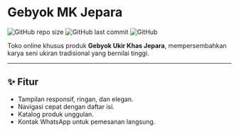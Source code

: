 
# Gebyok MK Jepara

![GitHub repo size](https://img.shields.io/github/repo-size/username/gebyok-mk-jepara)
![GitHub last commit](https://img.shields.io/github/last-commit/username/gebyok-mk-jepara)
![GitHub](https://img.shields.io/github/license/username/gebyok-mk-jepara)

Toko online khusus produk **Gebyok Ukir Khas Jepara**, mempersembahkan karya seni ukiran tradisional yang bernilai tinggi.

---

## ✨ Fitur

- Tampilan responsif, ringan, dan elegan.
- Navigasi cepat dengan daftar isi.
- Katalog produk unggulan.
- Kontak WhatsApp untuk pemesanan langsung.
